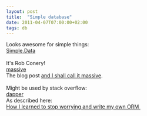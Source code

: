 ```yaml
---
layout: post
title:  "Simple database"
date: 2011-04-07T07:00:00+02:00
tags: db
---
```


<div dir="ltr" style="text-align: left;" trbidi="on">
Looks awesome for simple things:<br><a href="https://github.com/markrendle/Simple.Data">Simple.Data</a><br><br>
It's Rob Conery!<br><a href="https://github.com/robconery/massive">massive</a><br>
The blog post <a href="http://blog.wekeroad.com/helpy-stuff/and-i-shall-call-it-massive">and I shall call it massive</a>.<br><br>
Might be used by stack overflow:<br><a href="http://code.google.com/p/dapper-dot-net/">dapper</a><br>
As described here:<br><a href="http://samsaffron.com/archive/2011/03/30/How+I+learned+to+stop+worrying+and+write+my+own+ORM">How I learned to stop worrying and write my own ORM </a>
</div>
<div style="clear: both;"></div>